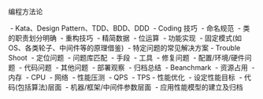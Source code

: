 编程方法论

​	-  Kata、Design Pattern、TDD、BDD、DDD
​	-  Coding 技巧
​		- 命名规范
​		- 类的职责划分明确
​		- 重构技巧
​		- 精简数据
​		- 位运算
​	-  功能实现
​		- 固定模式(如 OS、各类轮子、中间件等的原理借鉴)
​		- 特定问题的常见解决方案
​	-  Trouble Shoot
​		- 定位问题
​			- 问题库匹配
​			- 手段
​			- 工具
​		- 修复问题
​			- 配置/环境/硬件问题
​			- 代码问题
​			- 其他问题
​		- 部署观察
​		- 归档总结
​	- Beanchmark
​		- 资源占用
​			- 内存
​			- CPU
​			- 网络
​		- 性能压测
​			- QPS
​			- TPS
​	- 性能优化
​		- 设定性能目标
​		- 代码(包括算法)层面
​		- 机器/框架/中间件参数层面
​		- 应用性能模型的建立及归档